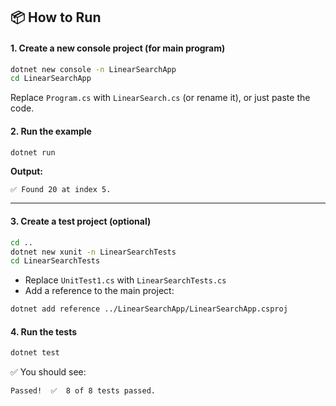 ## 📦 How to Run

#### 1. **Create a new console project (for main program)**

```bash
dotnet new console -n LinearSearchApp
cd LinearSearchApp
```

Replace `Program.cs` with `LinearSearch.cs` (or rename it), or just paste the code.

#### 2. **Run the example**

```bash
dotnet run
```

**Output:**
```
✅ Found 20 at index 5.
```

---

#### 3. **Create a test project (optional)**

```bash
cd ..
dotnet new xunit -n LinearSearchTests
cd LinearSearchTests
```

- Replace `UnitTest1.cs` with `LinearSearchTests.cs`
- Add a reference to the main project:

```bash
dotnet add reference ../LinearSearchApp/LinearSearchApp.csproj
```

#### 4. **Run the tests**

```bash
dotnet test
```

✅ You should see:
```
Passed!  ✅  8 of 8 tests passed.
```